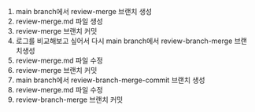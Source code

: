 1. main branch에서 review-merge 브랜치 생성
2. review-merge.md 파일 생성
3. review-merge 브랜치 커밋
4. 로그를 비교해보고 싶어서 다시 main branch에서 review-branch-merge 브랜치생성
5. review-merge.md 파일 수정
6. review-merge 브랜치 커밋
7. main branch에서 review-branch-merge-commit 브랜치 생성
8. review-merge.md 파일 수정
9. review-branch-merge 브랜치 커밋